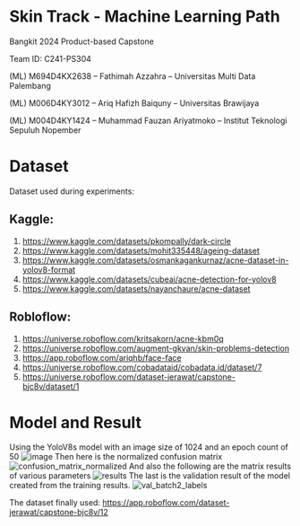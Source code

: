 # Skin Track - Machine Learning Path
Bangkit 2024 Product-based Capstone

Team ID: C241-PS304

(ML) M694D4KX2638 – Fathimah Azzahra – Universitas Multi Data Palembang

(ML) M006D4KY3012 – Ariq Hafizh Baiquny – Universitas Brawijaya

(ML) M004D4KY1424 – Muhammad Fauzan Ariyatmoko – Institut Teknologi Sepuluh Nopember

# Dataset
Dataset used during experiments:

## Kaggle:
1. https://www.kaggle.com/datasets/pkompally/dark-circle
2. https://www.kaggle.com/datasets/mohit335448/ageing-dataset
3. https://www.kaggle.com/datasets/osmankagankurnaz/acne-dataset-in-yolov8-format
4. https://www.kaggle.com/datasets/cubeai/acne-detection-for-yolov8
5. https://www.kaggle.com/datasets/nayanchaure/acne-dataset

## Robloflow:
1. https://universe.roboflow.com/kritsakorn/acne-kbm0q
2. https://universe.roboflow.com/augment-gkvan/skin-problems-detection
3. https://app.roboflow.com/ariqhb/face-face
4. https://universe.roboflow.com/cobadataid/cobadata.id/dataset/7
5. https://universe.roboflow.com/dataset-jerawat/capstone-bjc8v/dataset/1

# Model and Result
Using the YoloV8s model with an image size of 1024 and an epoch count of 50
![image](https://github.com/C241-PS304/machine-learning/assets/161464447/74045865-eeb1-4837-b10c-c86ed19c8b19)
Then here is the normalized confusion matrix
![confusion_matrix_normalized](https://github.com/C241-PS304/machine-learning/assets/161464447/17e4100e-d2ef-4ce9-a5eb-0603c7c24725)
And also the following are the matrix results of various parameters
![results](https://github.com/C241-PS304/machine-learning/assets/161464447/755843d0-a53c-4158-96df-5c3c7f9ef998)
The last is the validation result of the model created from the training results.
![val_batch2_labels](https://github.com/C241-PS304/machine-learning/assets/161464447/ab28c9b2-f8e1-4385-a28c-dc3b143d3f17)

The dataset finally used:
https://app.roboflow.com/dataset-jerawat/capstone-bjc8v/12 


